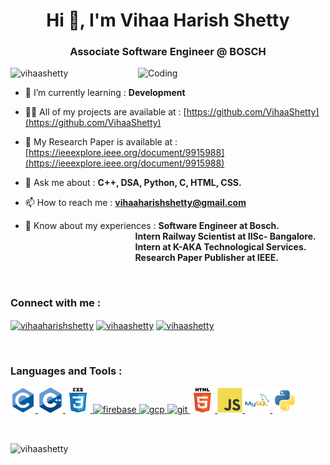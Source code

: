 <h1 align="center">Hi 👋, I'm Vihaa Harish Shetty</h1>
<h3 align="center">Associate Software Engineer @ BOSCH</h3>

<img align="right" alt="Coding" width="300" src="https://miro.medium.com/max/1400/0*K2WLMTExLyida7OR.gif">


<p align="left"> <img src="https://komarev.com/ghpvc/?username=vihaashetty&label=Profile%20views&color=0e75b6&style=flat" alt="vihaashetty" /> </p>

- 🌱 I’m currently learning : **Development**

- 👨‍💻 All of my projects are available at : [https://github.com/VihaaShetty](https://github.com/VihaaShetty)

- 📄 My Research Paper is available at : [https://ieeexplore.ieee.org/document/9915988](https://ieeexplore.ieee.org/document/9915988)

- 💬 Ask me about : **C++, DSA, Python, C, HTML, CSS.**

- 📫 How to reach me : **vihaaharishshetty@gmail.com**

- 📄 Know about my experiences :
**Software Engineer at Bosch.<br>
&nbsp; &nbsp; &nbsp; &nbsp; &nbsp; &nbsp; &nbsp; &nbsp;&nbsp;&nbsp;&nbsp;&nbsp;&nbsp;&nbsp;&nbsp;&nbsp;&nbsp;&nbsp;&nbsp;&nbsp;&nbsp;&nbsp;&nbsp;&nbsp;&nbsp;&nbsp;&nbsp;&nbsp;&nbsp;&nbsp;&nbsp;&nbsp;&nbsp;&nbsp;&nbsp;&nbsp;&nbsp;&nbsp;&nbsp;&nbsp;&nbsp;&nbsp;&nbsp;&nbsp;&nbsp;&nbsp;Intern Railway Scientist at IISc- Bangalore.<br>
&nbsp; &nbsp; &nbsp; &nbsp; &nbsp; &nbsp; &nbsp; &nbsp;&nbsp;&nbsp;&nbsp;&nbsp;&nbsp;&nbsp;&nbsp;&nbsp;&nbsp;&nbsp;&nbsp;&nbsp;&nbsp;&nbsp;&nbsp;&nbsp;&nbsp;&nbsp;&nbsp;&nbsp;&nbsp;&nbsp;&nbsp;&nbsp;&nbsp;&nbsp;&nbsp;&nbsp;&nbsp;&nbsp;&nbsp;&nbsp;&nbsp;&nbsp;&nbsp;&nbsp;&nbsp;&nbsp;Intern at K-AKA Technological Services.<br>
&nbsp; &nbsp; &nbsp; &nbsp; &nbsp; &nbsp; &nbsp; &nbsp;&nbsp;&nbsp;&nbsp;&nbsp;&nbsp;&nbsp;&nbsp;&nbsp;&nbsp;&nbsp;&nbsp;&nbsp;&nbsp;&nbsp;&nbsp;&nbsp;&nbsp;&nbsp;&nbsp;&nbsp;&nbsp;&nbsp;&nbsp;&nbsp;&nbsp;&nbsp;&nbsp;&nbsp;&nbsp;&nbsp;&nbsp;&nbsp;&nbsp;&nbsp;&nbsp;&nbsp;&nbsp;&nbsp;Research Paper Publisher at IEEE.**

<br>
<h3 align="left">Connect with me :</h3>
<p align="left">
<a href="https://linkedin.com/in/vihaaharishshetty" target="blank"><img align="center" src="https://raw.githubusercontent.com/rahuldkjain/github-profile-readme-generator/master/src/images/icons/Social/linked-in-alt.svg" alt="vihaaharishshetty" height="30" width="40" /></a>
<a href="https://www.hackerrank.com/vihaashetty" target="blank"><img align="center" src="https://raw.githubusercontent.com/rahuldkjain/github-profile-readme-generator/master/src/images/icons/Social/hackerrank.svg" alt="vihaashetty" height="30" width="40" /></a>
<a href="https://www.leetcode.com/vihaashetty" target="blank"><img align="center" src="https://raw.githubusercontent.com/rahuldkjain/github-profile-readme-generator/master/src/images/icons/Social/leet-code.svg" alt="vihaashetty" height="30" width="40" /></a>
</p>
<br>
<h3 align="left">Languages and Tools :</h3>
<p align="left"> <a href="https://www.cprogramming.com/" target="_blank" rel="noreferrer"> <img src="https://raw.githubusercontent.com/devicons/devicon/master/icons/c/c-original.svg" alt="c" width="40" height="40"/> </a> <a href="https://www.w3schools.com/cpp/" target="_blank" rel="noreferrer"> <img src="https://raw.githubusercontent.com/devicons/devicon/master/icons/cplusplus/cplusplus-original.svg" alt="cplusplus" width="40" height="40"/> </a> <a href="https://www.w3schools.com/css/" target="_blank" rel="noreferrer"> <img src="https://raw.githubusercontent.com/devicons/devicon/master/icons/css3/css3-original-wordmark.svg" alt="css3" width="40" height="40"/> </a> <a href="https://firebase.google.com/" target="_blank" rel="noreferrer"> <img src="https://www.vectorlogo.zone/logos/firebase/firebase-icon.svg" alt="firebase" width="40" height="40"/> </a> <a href="https://cloud.google.com" target="_blank" rel="noreferrer"> <img src="https://www.vectorlogo.zone/logos/google_cloud/google_cloud-icon.svg" alt="gcp" width="40" height="40"/> </a> <a href="https://git-scm.com/" target="_blank" rel="noreferrer"> <img src="https://www.vectorlogo.zone/logos/git-scm/git-scm-icon.svg" alt="git" width="40" height="40"/> </a> <a href="https://www.w3.org/html/" target="_blank" rel="noreferrer"> <img src="https://raw.githubusercontent.com/devicons/devicon/master/icons/html5/html5-original-wordmark.svg" alt="html5" width="40" height="40"/> </a> <a href="https://developer.mozilla.org/en-US/docs/Web/JavaScript" target="_blank" rel="noreferrer"> <img src="https://raw.githubusercontent.com/devicons/devicon/master/icons/javascript/javascript-original.svg" alt="javascript" width="40" height="40"/> </a> <a href="https://www.mysql.com/" target="_blank" rel="noreferrer"> <img src="https://raw.githubusercontent.com/devicons/devicon/master/icons/mysql/mysql-original-wordmark.svg" alt="mysql" width="40" height="40"/> </a> <a href="https://www.python.org" target="_blank" rel="noreferrer"> <img src="https://raw.githubusercontent.com/devicons/devicon/master/icons/python/python-original.svg" alt="python" width="40" height="40"/> </a> </p>
<br>
<p><img align="center" src="https://github-readme-streak-stats.herokuapp.com/?user=vihaashetty&" alt="vihaashetty" /></p>
